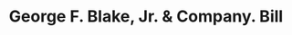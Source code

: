 ---
doi: 10.7916/D8K94KM1
date_other: '1893'
date_other_textual: '1893'
form: printed ephemera
genre:
- Invoices
name:
- George F. Blake, Jr. & Company
object_in_context_url: https://biggert.cul.columbia.edu/items/view/ave_biggert_00528
subject_hierarchical_geographic:
- Worcester, Massachusetts, United States
subject_name:
- George F. Blake, Jr. & Company
title: George F. Blake, Jr. & Company. Bill
sort_title: George F. Blake, Jr. & Company. Bill
call_number: ave_biggert_00528
coordinates:
- 42.266666666666666,-71.8
pid: ave_biggert_00528
identifiers: ave_biggert_00528
canvas_id: ldpd:395801
permalink: "/items/ave_biggert_00528/"
layout: iiif-image-page
---